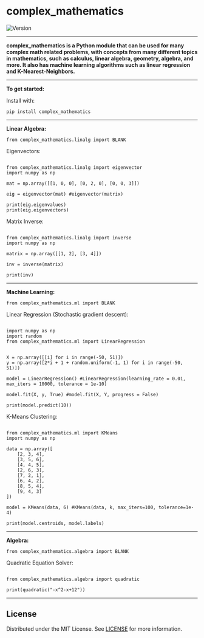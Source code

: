 # complex_mathematics

![Version](https://img.shields.io/badge/version-2.5.3-blue)

---

**complex_mathematics is a Python module that can be used for many complex math related problems, with concepts from many different topics in mathematics, such as calculus, linear algebra, geometry, algebra, and more. It also has machine learning algorithms such as linear regression and K-Nearest-Neighbors.**

---

**To get started:**

Install with:

`pip install complex_mathematics`

---

**Linear Algebra:**

`from complex_mathematics.linalg import BLANK`

Eigenvectors:

```

from complex_mathematics.linalg import eigenvector
import numpy as np

mat = np.array([[1, 0, 0], [0, 2, 0], [0, 0, 3]])

eig = eigenvector(mat) #eigenvector(matrix)

print(eig.eigenvalues)
print(eig.eigenvectors)

```

Matrix Inverse:

```

from complex_mathematics.linalg import inverse
import numpy as np

matrix = np.array([[1, 2], [3, 4]])

inv = inverse(matrix)

print(inv)

```

---

**Machine Learning:**

`from complex_mathematics.ml import BLANK`

Linear Regression (Stochastic gradient descent):

```

import numpy as np
import random
from complex_mathematics.ml import LinearRegression
    

X = np.array([[i] for i in range(-50, 51)])
y = np.array([2*i + 1 + random.uniform(-1, 1) for i in range(-50, 51)])

model = LinearRegression() #LinearRegression(learning_rate = 0.01, max_iters = 10000, tolerance = 1e-10)

model.fit(X, y, True) #model.fit(X, Y, progress = False)

print(model.predict(10))

```

K-Means Clustering:

```

from complex_mathematics.ml import KMeans
import numpy as np

data = np.array([
    [2, 3, 4],
    [3, 5, 6],
    [4, 4, 5],
    [2, 6, 3],
    [7, 2, 1],
    [6, 4, 2],
    [8, 5, 4],
    [9, 4, 3]
])

model = KMeans(data, 6) #KMeans(data, k, max_iters=100, tolerance=1e-4)

print(model.centroids, model.labels)

```

---

**Algebra:**

`from complex_mathematics.algebra import BLANK`

Quadratic Equation Solver:

```

from complex_mathematics.algebra import quadratic

print(quadratic("-x^2-x+12"))

```

---

<!-- LICENSE -->
## License

Distributed under the MIT License. See [LICENSE](https://github.com/Arnav-MaIhotra/complex_mathematics/blob/main/LICENSE) for more information.
